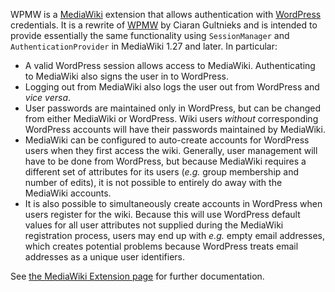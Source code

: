 <!-- -*- mode: gfm -*- -->

WPMW is a [MediaWiki](https://www.mediawiki.org) extension that allows
authentication with [WordPress](https://wordpress.org) credentials.
It is a rewrite
of [WPMW](https://www.mediawiki.org/w/index.php?oldid=3746476) by
Ciaran Gultnieks and is intended to provide essentially the same
functionality using `SessionManager` and `AuthenticationProvider` in
MediaWiki 1.27 and later.  In particular:
* A valid WordPress session allows access to MediaWiki.
  Authenticating to MediaWiki also signs the user in to WordPress.
* Logging out from MediaWiki also logs the user out from WordPress and
  <i>vice versa</i>.
* User passwords are maintained only in WordPress, but can be changed
  from either MediaWiki or WordPress.  Wiki users <em>without</em>
  corresponding WordPress accounts will have their passwords
  maintained by MediaWiki.
* MediaWiki can be configured to auto-create accounts for WordPress
  users when they first access the wiki.  Generally, user management
  will have to be done from WordPress, but because MediaWiki requires
  a different set of attributes for its users (<i>e.g.</i> group
  membership and number of edits), it is not possible to entirely do
  away with the MediaWiki accounts.
* It is also possible to simultaneously create accounts in WordPress
  when users register for the wiki.  Because this will use WordPress
  default values for all user attributes not supplied during the
  MediaWiki registration process, users may end up with <i>e.g.</i>
  empty email addresses, which creates potential problems because
  WordPress treats email addresses as a unique user identifiers.

See
[the MediaWiki Extension page](https://www.mediawiki.org/w/index.php?oldid=3746476) for
further documentation.
